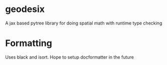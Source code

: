 # geodesix
A jax based pytree library for doing spatial math with runtime type checking 


# Formatting
Uses black and isort. Hope to setup docformatter in the future
